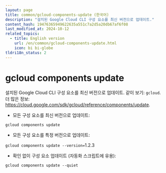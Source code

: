 ```yaml
---
layout: page
title: common/gcloud-components-update (한국어)
description: "설치된 Google Cloud CLI 구성 요소를 최신 버전으로 업데이트."
content_hash: 19476365949622635a551c7a2d5a20db67af6f08
last_modified_at: 2024-10-12
related_topics:
  - title: English version
    url: /en/common/gcloud-components-update.html
    icon: bi bi-globe
tldri18n_status: 2
---
```

# gcloud components update

설치된 Google Cloud CLI 구성 요소를 최신 버전으로 업데이트.
같이 보기: `gcloud`.
더 많은 정보: <https://cloud.google.com/sdk/gcloud/reference/components/update>.

- 모든 구성 요소를 최신 버전으로 업데이트:

`gcloud components update`

- 모든 구성 요소를 특정 버전으로 업데이트:

`gcloud components update --version=`<span class="tldr-var badge badge-pill bg-dark-lm bg-white-dm text-white-lm text-dark-dm font-weight-bold">1.2.3</span>

- 확인 없이 구성 요소 업데이트 (자동화 스크립트에 유용):

`gcloud components update --quiet`
